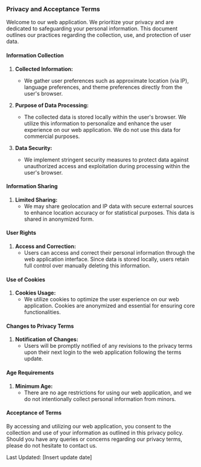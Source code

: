 ### Privacy and Acceptance Terms

Welcome to our web application. We prioritize your privacy and are dedicated to safeguarding your personal information. This document outlines our practices regarding the collection, use, and protection of user data.

#### Information Collection

1. **Collected Information:**
    
    - We gather user preferences such as approximate location (via IP), language preferences, and theme preferences directly from the user's browser.
2. **Purpose of Data Processing:**
    
    - The collected data is stored locally within the user's browser. We utilize this information to personalize and enhance the user experience on our web application. We do not use this data for commercial purposes.
3. **Data Security:**
    
    - We implement stringent security measures to protect data against unauthorized access and exploitation during processing within the user's browser.

#### Information Sharing

1. **Limited Sharing:**
    - We may share geolocation and IP data with secure external sources to enhance location accuracy or for statistical purposes. This data is shared in anonymized form.

#### User Rights

1. **Access and Correction:**
    - Users can access and correct their personal information through the web application interface. Since data is stored locally, users retain full control over manually deleting this information.

#### Use of Cookies

1. **Cookies Usage:**
    - We utilize cookies to optimize the user experience on our web application. Cookies are anonymized and essential for ensuring core functionalities.

#### Changes to Privacy Terms

1. **Notification of Changes:**
    - Users will be promptly notified of any revisions to the privacy terms upon their next login to the web application following the terms update.

#### Age Requirements

1. **Minimum Age:**
    - There are no age restrictions for using our web application, and we do not intentionally collect personal information from minors.

#### Acceptance of Terms

By accessing and utilizing our web application, you consent to the collection and use of your information as outlined in this privacy policy. Should you have any queries or concerns regarding our privacy terms, please do not hesitate to contact us.

Last Updated: [Insert update date]